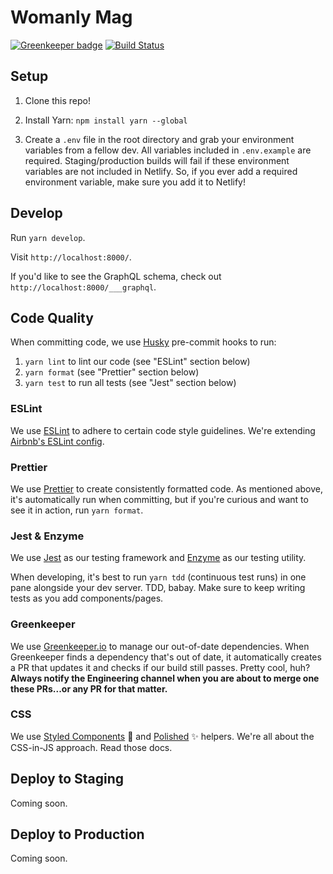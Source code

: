# Womanly Mag

[![Greenkeeper badge](https://badges.greenkeeper.io/rfarine/womanlymag-new.svg)](https://greenkeeper.io/)
[![Build Status](https://travis-ci.org/rfarine/womanlymag-new.svg?branch=master)](https://travis-ci.org/rfarine/womanlymag-new)

## Setup

1. Clone this repo!

2. Install Yarn: `npm install yarn --global`

3. Create a `.env` file in the root directory and grab your environment variables from a fellow dev. All variables included in `.env.example` are required. Staging/production builds will fail if these environment variables are not included in Netlify. So, if you ever add a required environment variable, make sure you add it to Netlify!

## Develop

Run `yarn develop`.

Visit `http://localhost:8000/`.

If you'd like to see the GraphQL schema, check out `http://localhost:8000/___graphql`.

## Code Quality

When committing code, we use [Husky](https://github.com/typicode/husky) pre-commit hooks to run:

1. `yarn lint` to lint our code (see "ESLint" section below)
2. `yarn format` (see "Prettier" section below)
3. `yarn test` to run all tests (see "Jest" section below)

### ESLint

We use [ESLint](https://eslint.org/) to adhere to certain code style guidelines. We're extending [Airbnb's ESLint config](https://github.com/airbnb/javascript/tree/master/packages/eslint-config-airbnb).

### Prettier

We use [Prettier](https://github.com/prettier/prettier) to create consistently formatted code. As mentioned above, it's automatically run when committing, but if you're curious and want to see it in action, run `yarn format`.

### Jest & Enzyme

We use [Jest](https://facebook.github.io/jest/) as our testing framework and [Enzyme](http://airbnb.io/enzyme/index.html) as our testing utility.

When developing, it's best to run `yarn tdd` (continuous test runs) in one pane alongside your dev server. TDD, babay. Make sure to keep writing tests as you add components/pages.

### Greenkeeper

We use [Greenkeeper.io](https://greenkeeper.io/) to manage our out-of-date dependencies. When Greenkeeper finds a dependency that's out of date, it automatically creates a PR that updates it and checks if our build still passes. Pretty cool, huh? **Always notify the Engineering channel when you are about to merge one these PRs...or any PR for that matter.**

### CSS

We use [Styled Components](https://www.styled-components.com/docs) 💅 and [Polished](https://polished.js.org/docs/) ✨ helpers. We're all about the CSS-in-JS approach. Read those docs.

## Deploy to Staging

Coming soon.

## Deploy to Production

Coming soon.
